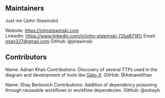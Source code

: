## Maintainers
Just me (John Stawinski)

Website: https://johnstawinski.com \
LinkedIn: https://www.linkedin.com/in/john-stawinski-72ba87191/
Email: jstan327@gmail.com
GitHub: @jstawinski

## Contributors
Name: Adnan Khan
Contributions: Discovery of several TTPs used in the diagram and development of tools like [Gato-X](https://github.com/AdnaneKhan/Gato-X).
GitHub: @AdnaneKhan

Name: Shay Berkovich
Contributions: Addition of dependency poisoning through reuseable workflows or workflow dependecies.
GitHub: @sshayb
